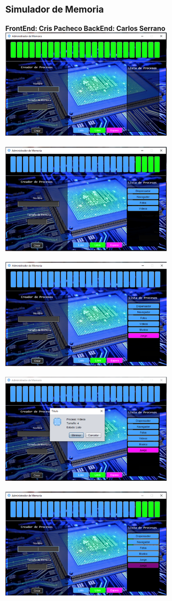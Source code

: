# Simulador de Memoria
FrontEnd: Cris Pacheco
BackEnd: Carlos Serrano
![Preview](https://raw.githubusercontent.com/carlosclowm/AdmMemoria/master/Muestras/1.PNG)
------------------------------------------------------------------------------------------
![Preview](https://raw.githubusercontent.com/carlosclowm/AdmMemoria/master/Muestras/2.PNG)
------------------------------------------------------------------------------------------
![Preview](https://raw.githubusercontent.com/carlosclowm/AdmMemoria/master/Muestras/3.PNG)
------------------------------------------------------------------------------------------
![Preview](https://raw.githubusercontent.com/carlosclowm/AdmMemoria/master/Muestras/4.PNG)
------------------------------------------------------------------------------------------
![Preview](https://raw.githubusercontent.com/carlosclowm/AdmMemoria/master/Muestras/5.PNG)
------------------------------------------------------------------------------------------
